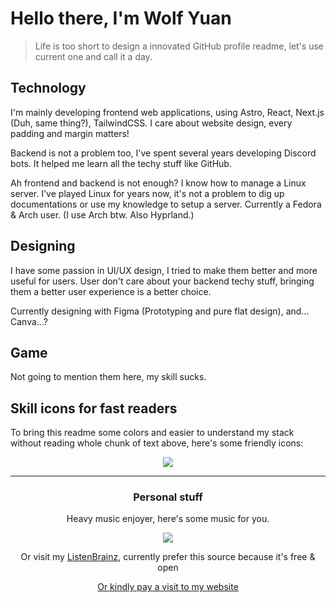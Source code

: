 # Hello there, I'm Wolf Yuan

> Life is too short to design a innovated GitHub profile readme, let's use current one and call it a day.

## Technology

I'm mainly developing frontend web applications, using Astro, React, Next.js (Duh, same thing?), TailwindCSS. I care about website design, every padding and margin matters!

Backend is not a problem too, I've spent several years developing Discord bots. It helped me learn all the techy stuff like GitHub.

Ah frontend and backend is not enough? I know how to manage a Linux server. I've played Linux for years now, it's not a problem to dig up documentations or use my knowledge to setup a server. Currently a Fedora & Arch user. (I use Arch btw. Also Hyprland.)

## Designing

I have some passion in UI/UX design, I tried to make them better and more useful for users. User don't care about your backend techy stuff, bringing them a better user experience is a better choice.

Currently designing with Figma (Prototyping and pure flat design), and... Canva...?

## Game

Not going to mention them here, my skill sucks.

## Skill icons for fast readers

To bring this readme some colors and easier to understand my stack without reading whole chunk of text above, here's some friendly icons:

<p align="center">
  <a href="https://www.last.fm/user/wolfyuan">
    <img align="center" src="https://skillicons.dev/icons?i=js,ts,html,css,tailwind,astro,nextjs,react,webstorm,vercel,cloudflare,netlify"></img>
  </a>
</p>

---

<h3 align="center">Personal stuff</h3>

<p align="center">Heavy music enjoyer, here's some music for you.</p>

<p align="center">
  <a href="https://www.last.fm/user/wolfyuan">
    <img align="center" src="https://lastfm-recently-played.vercel.app/api?user=wolfyuan&footer_style=compact_stats&show_user=header&width=550&bg_color=121212"></img>
  </a>
</p>

<p align="center">Or visit my <a href="https://listenbrainz.org/user/wolfyuan/">ListenBrainz</a>, currently prefer this source because it's free & open</p>
<p align="center"><a href="https://wolf-yuan.dev/">Or kindly pay a visit to my website</a></p>
